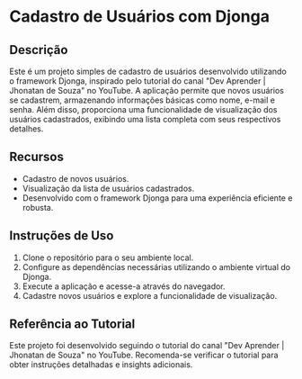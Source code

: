 # Cadastro de Usuários com Djonga

## Descrição
Este é um projeto simples de cadastro de usuários desenvolvido utilizando o framework Djonga, inspirado pelo tutorial do canal "Dev Aprender | Jhonatan de Souza" no YouTube. A aplicação permite que novos usuários se cadastrem, armazenando informações básicas como nome, e-mail e senha. Além disso, proporciona uma funcionalidade de visualização dos usuários cadastrados, exibindo uma lista completa com seus respectivos detalhes.

## Recursos
- Cadastro de novos usuários.
- Visualização da lista de usuários cadastrados.
- Desenvolvido com o framework Djonga para uma experiência eficiente e robusta.

## Instruções de Uso
1. Clone o repositório para o seu ambiente local.
2. Configure as dependências necessárias utilizando o ambiente virtual do Djonga.
3. Execute a aplicação e acesse-a através do navegador.
4. Cadastre novos usuários e explore a funcionalidade de visualização.

## Referência ao Tutorial
Este projeto foi desenvolvido seguindo o tutorial do canal "Dev Aprender | Jhonatan de Souza" no YouTube. Recomenda-se verificar o tutorial para obter instruções detalhadas e insights adicionais.
